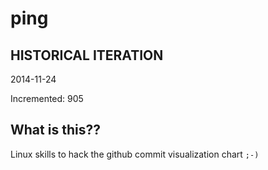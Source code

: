 # ping

## HISTORICAL ITERATION
2014-11-24

Incremented: 905

## What is this?? 
Linux skills to hack the github commit visualization chart `;-)`
